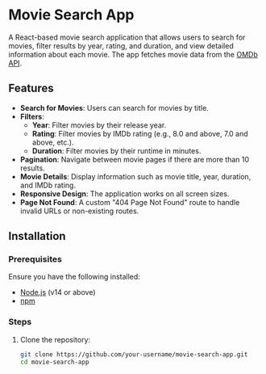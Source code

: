 # Movie Search App

A React-based movie search application that allows users to search for movies, filter results by year, rating, and duration, and view detailed information about each movie. The app fetches movie data from the [OMDb API](http://www.omdbapi.com/).

## Features

- **Search for Movies**: Users can search for movies by title.
- **Filters**: 
  - **Year**: Filter movies by their release year.
  - **Rating**: Filter movies by IMDb rating (e.g., 8.0 and above, 7.0 and above, etc.).
  - **Duration**: Filter movies by their runtime in minutes.
- **Pagination**: Navigate between movie pages if there are more than 10 results.
- **Movie Details**: Display information such as movie title, year, duration, and IMDb rating.
- **Responsive Design**: The application works on all screen sizes.
- **Page Not Found**: A custom "404 Page Not Found" route to handle invalid URLs or non-existing routes.

## Installation

### Prerequisites

Ensure you have the following installed:

- [Node.js](https://nodejs.org/) (v14 or above)
- [npm](https://www.npmjs.com/)

### Steps

1. Clone the repository:

   ```bash
   git clone https://github.com/your-username/movie-search-app.git
   cd movie-search-app
